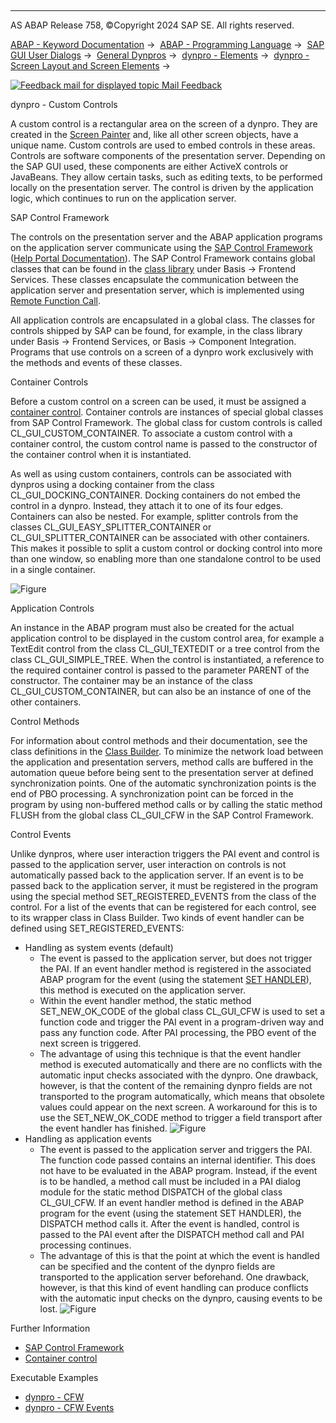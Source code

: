  

* * *

AS ABAP Release 758, ©Copyright 2024 SAP SE. All rights reserved.

[ABAP - Keyword Documentation](https://help.sap.com/doc/abapdocu_latest_index_htm/latest/en-US/abenabap.htm) →  [ABAP - Programming Language](https://help.sap.com/doc/abapdocu_latest_index_htm/latest/en-US/abenabap_reference.htm) →  [SAP GUI User Dialogs](https://help.sap.com/doc/abapdocu_latest_index_htm/latest/en-US/abenabap_screens.htm) →  [General Dynpros](https://help.sap.com/doc/abapdocu_latest_index_htm/latest/en-US/abenabap_dynpros.htm) →  [dynpro - Elements](https://help.sap.com/doc/abapdocu_latest_index_htm/latest/en-US/abenabap_dynpro_elements.htm) →  [dynpro - Screen Layout and Screen Elements](https://help.sap.com/doc/abapdocu_latest_index_htm/latest/en-US/abenabap_dynpros_screen.htm) → 

 [![](Mail.gif?object=Mail.gif "Feedback mail for displayed topic") Mail Feedback](mailto:f1_help@sap.com?subject=Feedback%20on%20ABAP%20Documentation&body=Document:%20dynpro%20-%20Custom%20Controls%2C%20ABENDYNPRO_CUSTOM_CONTROLS%2C%20758%0D%0A%0D%0AError:%0D%0A%0D%0A%0D%0A%0D%0ASuggestion%20for%20improvement:)

dynpro - Custom Controls

A custom control is a rectangular area on the screen of a dynpro. They are created in the [Screen Painter](https://help.sap.com/doc/abapdocu_latest_index_htm/latest/en-US/abenscreen_painter_glosry.htm "Glossary Entry") and, like all other screen objects, have a unique name. Custom controls are used to embed controls in these areas. Controls are software components of the presentation server. Depending on the SAP GUI used, these components are either ActiveX controls or JavaBeans. They allow certain tasks, such as editing texts, to be performed locally on the presentation server. The control is driven by the application logic, which continues to run on the application server.

SAP Control Framework

The controls on the presentation server and the ABAP application programs on the application server communicate using the [SAP Control Framework](https://help.sap.com/doc/abapdocu_latest_index_htm/latest/en-US/abencontrol_framework_glosry.htm "Glossary Entry") ([Help Portal Documentation](https://help.sap.com/docs/ABAP_PLATFORM_NEW/70396d7dec4c4f19b9ca3b2e47559d12/4d70c27fa9e24cb2e10000000a42189c)). The SAP Control Framework contains global classes that can be found in the [class library](https://help.sap.com/doc/abapdocu_latest_index_htm/latest/en-US/abenclass_library_glosry.htm "Glossary Entry") under Basis -> Frontend Services. These classes encapsulate the communication between the application server and presentation server, which is implemented using [Remote Function Call](https://help.sap.com/doc/abapdocu_latest_index_htm/latest/en-US/abenremote_function_call_glosry.htm "Glossary Entry").

All application controls are encapsulated in a global class. The classes for controls shipped by SAP can be found, for example, in the class library under Basis -> Frontend Services, or Basis -> Component Integration. Programs that use controls on a screen of a dynpro work exclusively with the methods and events of these classes.

Container Controls

Before a custom control on a screen can be used, it must be assigned a [container control](https://help.sap.com/docs/ABAP_PLATFORM_NEW/70396d7dec4c4f19b9ca3b2e47559d12/4d3eb257a9bf2304e10000000a15822b). Container controls are instances of special global classes from SAP Control Framework. The global class for custom controls is called CL\_GUI\_CUSTOM\_CONTAINER. To associate a custom control with a container control, the custom control name is passed to the constructor of the container control when it is instantiated.

As well as using custom containers, controls can be associated with dynpros using a docking container from the class CL\_GUI\_DOCKING\_CONTAINER. Docking containers do not embed the control in a dynpro. Instead, they attach it to one of its four edges. Containers can also be nested. For example, splitter controls from the classes CL\_GUI\_EASY\_SPLITTER\_CONTAINER or CL\_GUI\_SPLITTER\_CONTAINER can be associated with other containers. This makes it possible to split a custom control or docking control into more than one window, so enabling more than one standalone control to be used in a single container.

![Figure](dynpro_container_control.png)

Application Controls

An instance in the ABAP program must also be created for the actual application control to be displayed in the custom control area, for example a TextEdit control from the class CL\_GUI\_TEXTEDIT or a tree control from the class CL\_GUI\_SIMPLE\_TREE. When the control is instantiated, a reference to the required container control is passed to the parameter PARENT of the constructor. The container may be an instance of the class CL\_GUI\_CUSTOM\_CONTAINER, but can also be an instance of one of the other containers.

Control Methods

For information about control methods and their documentation, see the class definitions in the [Class Builder](https://help.sap.com/doc/abapdocu_latest_index_htm/latest/en-US/abenclass_builder_glosry.htm "Glossary Entry"). To minimize the network load between the application and presentation servers, method calls are buffered in the automation queue before being sent to the presentation server at defined synchronization points. One of the automatic synchronization points is the end of PBO processing. A synchronization point can be forced in the program by using non-buffered method calls or by calling the static method FLUSH from the global class CL\_GUI\_CFW in the SAP Control Framework.

Control Events

Unlike dynpros, where user interaction triggers the PAI event and control is passed to the application server, user interaction on controls is not automatically passed back to the application server. If an event is to be passed back to the application server, it must be registered in the program using the special method SET\_REGISTERED\_EVENTS from the class of the control. For a list of the events that can be registered for each control, see to its wrapper class in Class Builder. Two kinds of event handler can be defined using SET\_REGISTERED\_EVENTS:

-   Handling as system events (default)
    -   The event is passed to the application server, but does not trigger the PAI. If an event handler method is registered in the associated ABAP program for the event (using the statement [SET HANDLER](https://help.sap.com/doc/abapdocu_latest_index_htm/latest/en-US/abapset_handler.htm)), this method is executed on the application server.
    -   Within the event handler method, the static method SET\_NEW\_OK\_CODE of the global class CL\_GUI\_CFW is used to set a function code and trigger the PAI event in a program-driven way and pass any function code. After PAI processing, the PBO event of the next screen is triggered.
    -   The advantage of using this technique is that the event handler method is executed automatically and there are no conflicts with the automatic input checks associated with the dynpro. One drawback, however, is that the content of the remaining dynpro fields are not transported to the program automatically, which means that obsolete values could appear on the next screen. A workaround for this is to use the SET\_NEW\_OK\_CODE method to trigger a field transport after the event handler has finished.
        ![Figure](dynpro_system_event.png)
-   Handling as application events
    -   The event is passed to the application server and triggers the PAI. The function code passed contains an internal identifier. This does not have to be evaluated in the ABAP program. Instead, if the event is to be handled, a method call must be included in a PAI dialog module for the static method DISPATCH of the global class CL\_GUI\_CFW. If an event handler method is defined in the ABAP program for the event (using the statement SET HANDLER), the DISPATCH method calls it. After the event is handled, control is passed to the PAI event after the DISPATCH method call and PAI processing continues.
    -   The advantage of this is that the point at which the event is handled can be specified and the content of the dynpro fields are transported to the application server beforehand. One drawback, however, is that this kind of event handling can produce conflicts with the automatic input checks on the dynpro, causing events to be lost.
        ![Figure](dynpro_system_event.png)

Further Information

-   [SAP Control Framework](https://help.sap.com/docs/ABAP_PLATFORM_NEW/70396d7dec4c4f19b9ca3b2e47559d12/4d70c27fa9e24cb2e10000000a42189c)
-   [Container control](https://help.sap.com/docs/ABAP_PLATFORM_NEW/70396d7dec4c4f19b9ca3b2e47559d12/4d3eb257a9bf2304e10000000a15822b)

Executable Examples

-   [dynpro - CFW](https://help.sap.com/doc/abapdocu_latest_index_htm/latest/en-US/abendynpro_cfw_abexa.htm)
-   [dynpro - CFW Events](https://help.sap.com/doc/abapdocu_latest_index_htm/latest/en-US/abendynpro_custom_control_abexa.htm)